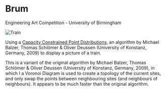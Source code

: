 # Brum
Engineering Art Competition - University of Birmingham

![Train](../train.png)

Using a [Capacity Constrained Point Distributions](http://graphics.uni-konstanz.de/publikationen/index.html#y2009), an algorithm by Michael Balzer, Thomas Schlömer & Oliver Deussen (University of Konstanz, Germany, 2009) to display a picture of a train.  

This is a variant of the original algorithm by Michael Balzer, Thomas Schlömer & Oliver Deussen (University of Konstanz, Germany, 2009), in which I a Voronoi Diagram is used to create a topology of the current sites, and only swap the points between neighbouring sites (and neighbours of neighbours). It appears to be much faster than the original algorithm.
